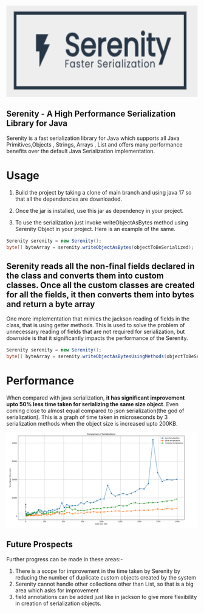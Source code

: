 
<img src="./charts/logo.png" alt="Serenity" height="240" width="850">

## Serenity - A High Performance Serialization Library for Java

Serenity is a fast serialization library for Java which supports all Java Primitives,Objects , Strings, Arrays , List
and offers many performance benefits over the default Java Serialization implementation.

# Usage 
1) Build the project by taking a clone of main branch and using java 17 so that all the dependencies are downloaded.

2) Once the jar is installed, use this jar as dependency in your project. 
3) To use the serialization just invoke writeObjectAsBytes method using Serenity Object in your project. Here is an example of the same.
```java
Serenity serenity = new Serenity();
byte[] byteArray = serenity.writeObjectAsBytes(objectToBeSerialized);
```
Serenity reads all the non-final fields declared in the class and converts them into custom classes. 
Once all the custom classes are created for all the fields, it then converts them into bytes and return a byte array
-------------
One more implementation that mimics the jackson reading of fields in the class, that is using getter methods. 
This is used to solve the problem of unnecessary reading of fields that are not required for serialization, but downside is that it significantly impacts the performance of the Serenity.
```java
Serenity serenity = new Serenity();
byte[] byteArray = serenity.writeObjectAsBytesUsingMethods(objectToBeSerialized);
```

# Performance 
When compared with java serialization, <b>it has significant improvement upto 50% less time taken for serializing the same size object</b>. Even coming close to almost equal compared to json serialization(the god of serialization).
This is a graph of time taken in microseconds by 3 serialization methods when the object size is increased upto 200KB.

![Serenity](./charts/comparision%20chart.png)
## Future Prospects
Further progress can be made in these areas:-

1) There is a scope for improvement in the time taken by Serenity by reducing the number of duplicate custom objects created by the system
2) Serenity cannot handle other collections other than List, so that is a big area which asks for improvement
3) field annotations can be added just like in jackson to give more flexibility in creation of serialization objects.
